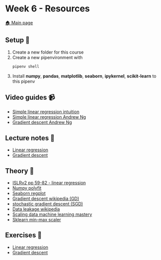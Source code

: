 # Week 6 - Resources

[:house: Main page](https://github.com/kokchun/Maskininlarning-AI21)

## Setup :wrench:

1. Create a new folder for this course 
2. Create a new pipenvironment with 
   ```python 
   pipenv shell
   ```  
3. Install **numpy**, **pandas**, **matplotlib**, **seaborn**, **ipykernel**, **scikit-learn** to this pipenv

## Video guides :video_camera:

- [Simple linear regression intuition](https://www.youtube.com/watch?v=HoqXask9cN8)
- [Simple linear regression Andrew Ng](https://www.youtube.com/watch?v=kHwlB_j7Hkc&list=PLJs7lEb1U5pYnrI0Wn4mzPmppVqwERL_4)
- [Gradient descent Andrew Ng](https://www.youtube.com/watch?v=F6GSRDoB-Cg)


## Lecture notes :book:

- [Linear regression](https://github.com/kokchun/Maskininlarning-AI21/blob/main/Lectures/L0-Linear_regression.ipynb)
- [Gradient descent](https://github.com/kokchun/Maskininlarning-AI21/blob/main/Lectures/L1-Gradient_descent.ipynb)

## Theory :book:
- [ISLRv2 pp 59-82 - linear regression](https://www.statlearning.com/)
- [Numpy polyfit](https://numpy.org/doc/stable/reference/generated/numpy.polyfit.html)
- [Seaborn regplot](https://seaborn.pydata.org/generated/seaborn.regplot.html)
- [Gradient descent wikipedia (GD)](https://en.wikipedia.org/wiki/Gradient_descent)
- [stochastic gradient descent (SGD)](https://en.wikipedia.org/wiki/Stochastic_gradient_descent)
- [Data leakage wikipedia](<https://en.wikipedia.org/wiki/Leakage_(machine_learning)>)
- [Scaling data machine learning mastery](https://machinelearningmastery.com/standardscaler-and-minmaxscaler-transforms-in-python/)
- [Sklearn min-max scaler](https://scikit-learn.org/stable/modules/generated/sklearn.preprocessing.MinMaxScaler.html)


## Exercises :running:
- [Linear regression](https://github.com/kokchun/Maskininlarning-AI21/blob/main/Exercises/E00_linear_regression.ipynb)
- [Gradient descent](https://github.com/kokchun/Maskininlarning-AI21/blob/main/Exercises/E01_gradient_descent.ipynb)

